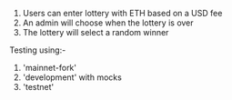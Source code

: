 1. Users can enter lottery with ETH based on a USD fee
2. An admin will choose when the lottery is over
3. The lottery will select a random winner

Testing using:-
1. 'mainnet-fork'
2. 'development' with mocks
3. 'testnet'